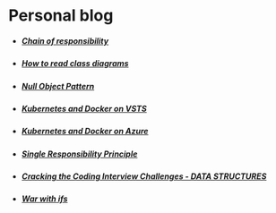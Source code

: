 # Personal blog

* ##### [Chain of responsibility](posts/c_o_r.md)
* ##### [How to read class diagrams](posts/class_diagrams.md)
* ##### [Null Object Pattern](posts/null_object.md)
* ##### [Kubernetes and Docker on VSTS](posts/k_and_d_vsts.md)
* ##### [Kubernetes and Docker on Azure](posts/k_and_d_azure.md)
* ##### [Single Responsibility Principle](posts/srp.md)
* ##### [Cracking the Coding Interview Challenges - DATA STRUCTURES](posts/cci_data_structures.md)
* ##### [War with ifs](posts/war_with_if.md)
